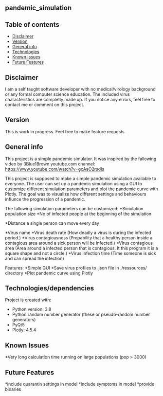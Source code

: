 ## pandemic_simulation 


## Table of contents
* [Disclaimer](#disclaimer)
* [Version](#version)
* [General info](#general-info)
* [Technologies](#technologies)
* [Known Issues](#issues)
* [Future Features](#features)

## Disclaimer
I am a self taught software developer with no medical/virology background or any formal computer science education. 
The included virus characteristics are completly made up. 
If you notice any errors, feel free to contact me or comment on this project.

## Version
This is work in progress. Feel free to make feature requests.

## General info
This project is a simple pandemic simulator. It was inspired by the fallowing video by 3Blue1Brown youtube.com channel:
https://www.youtube.com/watch?v=gxAaO2rsdIs

This project is supposed to make a simple pandemic simulation available to everyone. The user can set up a pandemic simulation using a GUI to
customize different simulation parameters and plot the pandemic curve with Plotly. The goal was to visualize how different settings and behaviours influnce the progression of a pandemic.

The fallowing simulation parameters can be customized:
*Simulation population size
*No of infected people at the beginning of the simulation

*Distance a single person can move every day

*Virus name
*Virus death rate (How deadly a virus is during the infected period.)
*Virus contagiousness (Propability that a healthy person inside a contagious area around a sick person will be infected.)
*Virus contagious area (Area around a infected person that is contagious. It this program it is a square shape and not a circle.)
*Virus infection time (Time someone is sick and can spread the infection)


Features:
*Simple GUI
*Save virus profiles to .json file in ./ressources/ directory
*Plot pandemic curve using Plotly

## Technologies/dependencies
Project is created with:
* Python version: 3.8
* Python random number generator (these or pseudo-random number generators)
* PyQt5 
* Plotly: 4.5.4

## Known Issues
*Very long calculation time running on large populations (pop > 3000)

## Future Features
*include quarantin settings in model
*include symptoms in model
*provide binaries


```



